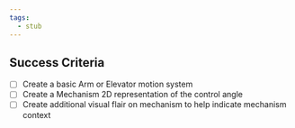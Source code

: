 ```yaml
---
tags:
  - stub
---
```


## Success Criteria
- [ ] Create a basic Arm or Elevator motion system
- [ ] Create a Mechanism 2D representation of the control angle
- [ ] Create additional visual flair on mechanism to help indicate mechanism context
